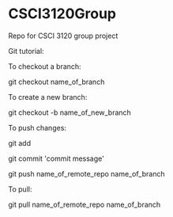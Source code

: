 # CSCI3120Group
Repo for CSCI 3120 group project

Git tutorial:

To checkout a branch:

git checkout name_of_branch

To create a new branch:

git checkout -b name_of_new_branch

To push changes:

git add <name of file or directory>

git commit 'commit message'

git push name_of_remote_repo name_of_branch

To pull:

git pull name_of_remote_repo name_of_branch
